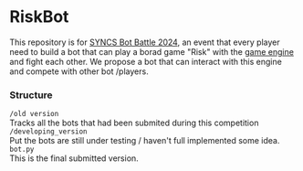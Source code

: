 # RiskBot
This repository is for [SYNCS Bot Battle 2024](https://syncs.org.au/competition), an event that every player need to build a bot that can play a borad game "Risk" with the [game engine](https://github.com/syncs-usyd/risk-game-engine) and fight each other. We propose a bot that can interact with this engine and compete with other bot /players.  
### Structure
``` /old version ```  
Tracks all the bots that had been submited during this competition  
``` /developing_version ```  
Put the bots are still under testing / haven't full implemented some idea.  
``` bot.py ```  
This is the final submitted version.
